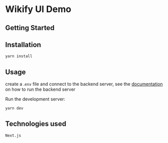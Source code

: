 # Wikify UI Demo

## Getting Started

## Installation
```bash
yarn install
```

## Usage
create a .`env` file and connect to the backend server, see the [documentation](https://github.com/AshakaE/stego-api) on how to run the backend server

Run the development server:

```bash
yarn dev
```
## Technologies used

```txt
Next.js
```
